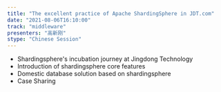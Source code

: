 ```yaml
---
title: "The excellent practice of Apache ShardingSphere in JDT.com"
date: "2021-08-06T16:10:00" 
track: "middleware"
presenters: "高新刚"
stype: "Chinese Session"
---
```

* Shardingsphere's incubation journey at Jingdong Technology
* Introduction of shardingsphere core features
* Domestic database solution based on shardingsphere
* Case Sharing